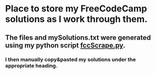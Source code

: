 # Place to store my FreeCodeCamp solutions as I work through them.
## The files and mySolutions.txt were generated using my python script [fccScrape.py](https://github.com/ZackSnoen/scraping).
### I then manually copy&pasted my solutions under the appropriate heading.
